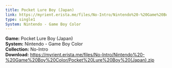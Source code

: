 ```yaml
---
title: Pocket Lure Boy (Japan)
link: https://myrient.erista.me/files/No-Intro/Nintendo%20-%20Game%20Boy%20Color/Pocket%20Lure%20Boy%20(Japan).zip
type: single1
System: Nintendo - Game Boy Color
---
```

<b>Game:</b> Pocket Lure Boy (Japan)<br>
<b>System:</b> Nintendo - Game Boy Color<br>
<b>Collection:</b> No-Intro<br>
<b>Download:</b> https://myrient.erista.me/files/No-Intro/Nintendo%20-%20Game%20Boy%20Color/Pocket%20Lure%20Boy%20(Japan).zip